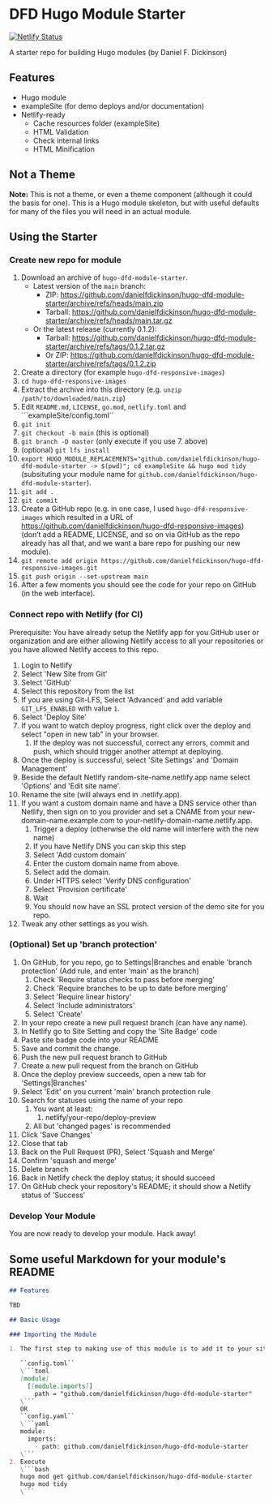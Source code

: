 # DFD Hugo Module Starter

[![Netlify Status](https://api.netlify.com/api/v1/badges/1f8ccf5e-d791-41eb-b8a4-0f41b4ea4112/deploy-status)](https://app.netlify.com/sites/hugo-dfd-module-starter/deploys)

A starter repo for building Hugo modules (by Daniel F. Dickinson)

## Features

* Hugo module
* exampleSite (for demo deploys and/or documentation)
* Netlify-ready
  * Cache resources folder (exampleSite)
  * HTML Validation
  * Check internal links
  * HTML Minification

## Not a Theme

**Note:** This is not a theme, or even a theme component (although it could the basis for one).
This is a Hugo module skeleton, but with useful defaults for many of the files you will need in an
actual module.

## Using the Starter

### Create new repo for module

1. Download an archive of ``hugo-dfd-module-starter``.
   * Latest version of the ``main`` branch:
     * ZIP: <https://github.com/danielfdickinson/hugo-dfd-module-starter/archive/refs/heads/main.zip>
     * Tarball: <https://github.com/danielfdickinson/hugo-dfd-module-starter/archive/refs/heads/main.tar.gz>
   * Or the latest release (currently 0.1.2):
     * Tarball: <https://github.com/danielfdickinson/hugo-dfd-module-starter/archive/refs/tags/0.1.2.tar.gz>
     * Or ZIP: <https://github.com/danielfdickinson/hugo-dfd-module-starter/archive/refs/tags/0.1.2.zip>
2. Create a directory (for example ``hugo-dfd-responsive-images``)
3. ``cd hugo-dfd-responsive-images``
4. Extract the archive into this directory (e.g. ``unzip /path/to/downloaded/main.zip``)
5. Edit ``README.md``, ``LICENSE``, ``go.mod``, ``netlify.toml`` and ```exampleSite/config.toml``
6. ``git init``
7. ``git checkout -b main`` (this is optional)
8. ``git branch -D master`` (only execute if you use 7. above)
9. (optional) ``git lfs install``
10. ``export HUGO_MODULE_REPLACEMENTS="github.com/danielfdickinson/hugo-dfd-module-starter -> $(pwd)"; cd exampleSite && hugo mod tidy`` (subsituting your module name for ``github.com/danielfdickinson/hugo-dfd-module-starter``).
11. ``git add .``
12. ``git commit``
13. Create a GitHub repo (e.g. in one case, I used ``hugo-dfd-responsive-images`` which resulted in a URL of <https://github.com/danielfdickinson/hugo-dfd-responsive-images>) (don’t add a README, LICENSE, and so on via GitHub as the repo already has all that, and we want a bare repo for pushing our new module).
14. ``git remote add origin https://github.com/danielfdickinson/hugo-dfd-responsive-images.git``
15. ``git push origin --set-upstream main``
16. After a few moments you should see the code for your repo on GitHub (in the web interface).

### Connect repo with Netlify (for CI)

Prerequisite: You have already setup the Netlify app for you GitHub user or organization and are either allowing Netlify access to all your repositories or you have allowed Netlify access to this repo.

1. Login to Netlify
2. Select 'New Site from Git'
3. Select 'GitHub'
4. Select this repository from the list
5. If you are using Git-LFS, Select 'Advanced' and add variable ``GIT_LFS_ENABLED`` with value ``1``.
6. Select 'Deploy Site'
7. If you want to watch deploy progress, right click over the deploy and select "open in new tab" in your browser.
   1. If the deploy was not successful, correct any errors, commit and push, which should trigger another attempt at deploying.
8. Once the deploy is successful, select 'Site Settings' and 'Domain Management'
9. Beside the default Netlify random-site-name.netlify.app name select 'Options' and 'Edit site name'.
10. Rename the site (will always end in .netlify.app).
11. If you want a custom domain name and have a DNS service other than Netlify, then sign on to you provider and set a CNAME from your new-domain-name.example.com to your-netlify-domain-name.netlify.app.
    1. Trigger a deploy (otherwise the old name will interfere with the new name)
    2. If you have Netlify DNS you can skip this step
    3. Select 'Add custom domain'
    4. Enter the custom domain name from above.
    5. Select add the domain.
    6. Under HTTPS select 'Verify DNS configuration'
    7. Select 'Provision certificate'
    8. Wait
    9. You should now have an SSL protect version of the demo site for you repo.
12. Tweak any other settings as you wish.

### (Optional) Set up 'branch protection'

1. On GitHub, for you repo, go to Settings|Branches and enable 'branch protection' (Add rule, and enter 'main' as the branch)
   1. Check 'Require status checks to pass before merging'
   2. Check 'Require branches to be up to date before merging'
   3. Select 'Require linear history'
   4. Select 'Include administrators'
   5. Select 'Create'
2. In your repo create a new pull request branch (can have any name).
3. In Netlify go to Site Setting and copy the 'Site Badge' code
4. Paste site badge code into your README
5. Save and commit the change.
6. Push the new pull request branch to GitHub
7. Create a new pull request from the branch on GitHub
8. Once the deploy preview succeeds, open a new tab for 'Settings|Branches'
9. Select 'Edit' on you current 'main' branch protection rule
10. Search for statuses using the name of your repo
    1. You want at least:
       1. netlify/your-repo/deploy-preview
    2. All but 'changed pages' is recommended
11. Click 'Save Changes'
12. Close that tab
13. Back on the Pull Request (PR), Select 'Squash and Merge'
14. Confirm 'squash and merge'
15. Delete branch
16. Back in Netlify check the deploy status; it should succeed
17. On GitHub check your repository's README; it should show a Netlify status of 'Success'

### Develop Your Module

You are now ready to develop your module.
Hack away!

## Some useful Markdown for your module's README

```markdown
## Features

TBD

## Basic Usage

### Importing the Module

1. The first step to making use of this module is to add it to your site or theme.  In your configuration file:

   ``config.toml``
   \```toml
   [module]
     [[module.imports]]
       path = "github.com/danielfdickinson/hugo-dfd-module-starter"
   \```
   OR
   ``config.yaml``
   \```yaml
   module:
     imports:
       - path: github.com/danielfdickinson/hugo-dfd-module-starter
   \```
2. Execute
   \```bash
   hugo mod get github.com/danielfdickinson/hugo-dfd-module-starter
   hugo mod tidy
   \```
```
